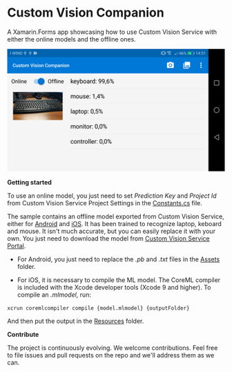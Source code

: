 # Custom Vision Companion

A Xamarin.Forms app showcasing how to use Custom Vision Service with either the online models and the offline ones.           

![A screenshot of the Android version](https://raw.githubusercontent.com/DotNetToscana/CustomVisionCompanion/master/Screenshots/Android-1.png)

**Getting started**

To use an online model, you just need to set *Prediction Key* and *Project Id* from Custom Vision Service Project Settings  in the [Constants.cs](https://github.com/DotNetToscana/CustomVisionCompanion/blob/master/Src/CustomVisionCompanion/CustomVisionCompanion/Common/Constants.cs) file.

The sample contains an offline model exported from Custom Vision Service, either for [Android](https://github.com/DotNetToscana/CustomVisionCompanion/tree/master/Src/CustomVisionCompanion/CustomVisionCompanion.Android/Assets) and [iOS](https://github.com/DotNetToscana/CustomVisionCompanion/blob/master/Src/CustomVisionCompanion/CustomVisionCompanion.iOS/Computer.mlmodel). It has been trained to recognize laptop, keboard and mouse. It isn't much accurate, but you can easily replace it with your own. You just need to download the model from [Custom Vision Service Portal](https://docs.microsoft.com/en-us/azure/cognitive-services/custom-vision-service/export-your-model).

- For Android, you just need to replace the *.pb* and *.txt* files in the [Assets](https://github.com/DotNetToscana/CustomVisionCompanion/tree/master/Src/CustomVisionCompanion/CustomVisionCompanion.Android/Assets) folder.

- For iOS, it is necessary to compile the ML model. The CoreML compiler is included with the Xcode developer tools (Xcode 9 and higher). To compile an *.mlmodel*, run:

```
xcrun coremlcompiler compile {model.mlmodel} {outputFolder}
```

And then put the output in the [Resources](https://github.com/DotNetToscana/CustomVisionCompanion/tree/master/Src/CustomVisionCompanion/CustomVisionCompanion.iOS/Resources/Computer.mlmodelc) folder.

**Contribute**

The project is continuously evolving. We welcome contributions. Feel free to file issues and pull requests on the repo and we'll address them as we can.
